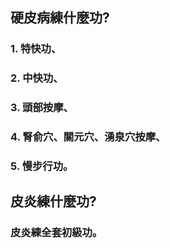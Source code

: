 ## 硬皮病練什麼功?
### 1. 特快功、
### 2. 中快功、
### 3. 頭部按摩、
### 4. 腎俞穴、關元穴、湧泉穴按摩、
### 5. 慢步行功。

## 皮炎練什麼功?
### 皮炎練全套初級功。
